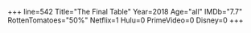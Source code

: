 +++
line=542
Title="The Final Table"
Year=2018
Age="all"
IMDb="7.7"
RottenTomatoes="50%"
Netflix=1
Hulu=0
PrimeVideo=0
Disney=0
+++

